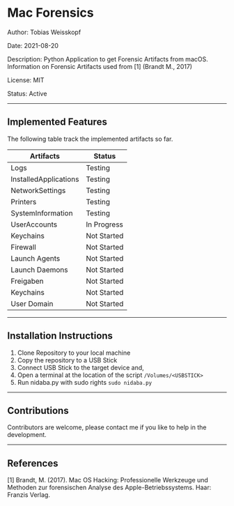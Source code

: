 # Mac Forensics

Author: Tobias Weisskopf

Date: 2021-08-20

Description: Python Application to get Forensic Artifacts from macOS. Information on Forensic Artifacts used from [1] (Brandt M., 2017)

License: MIT

Status: Active

---

## Implemented Features

The following table track the implemented artifacts so far.

Artifacts|Status
---|---
Logs|Testing
InstalledApplications|Testing
NetworkSettings|Testing
Printers|Testing
SystemInformation|Testing
UserAccounts|In Progress
Keychains|Not Started
Firewall|Not Started
Launch Agents|Not Started
Launch Daemons|Not Started
Freigaben|Not Started
Keychains|Not Started
User Domain|Not Started

---

## Installation Instructions

1. Clone Repository to your local machine
2. Copy the repository to a USB Stick
3. Connect USB Stick to the target device and,
4. Open a terminal at the location of the script `/Volumes/<USBSTICK>`
5. Run nidaba.py with sudo rights `sudo nidaba.py`

---

## Contributions

Contributors are welcome, please contact me if you like to help in the development.

---

## References

[1] Brandt, M. (2017). Mac OS Hacking: Professionelle Werkzeuge und Methoden zur forensischen Analyse des Apple-Betriebssystems. Haar: Franzis Verlag.

